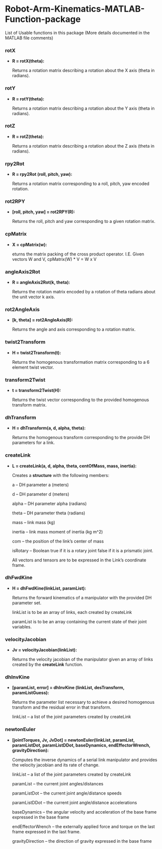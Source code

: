 # Robot-Arm-Kinematics-MATLAB-Function-package
List of Usable functions in this package (More details documented in the MATLAB file comments)

### rotX 
- **R = rotX(theta):** 

  Returns a rotation matrix describing a rotation about the X axis (theta in radians).

### rotY 
- **R = rotY(theta):** 

  Returns a rotation matrix describing a rotation about the Y axis (theta in radians).

### rotZ 
- **R = rotZ(theta):** 

  Returns a rotation matrix describing a rotation about the Z axis (theta in radians).

### rpy2Rot
- **R = rpy2Rot (roll, pitch, yaw):**

  Returns a rotation matrix corresponding to a roll, pitch, yaw encoded rotation.

### rot2RPY
- **[roll, pitch, yaw] = rot2RPY(R):**

  Returns the roll, pitch and yaw corresponding to a given rotation matrix.

### cpMatrix
- **X = cpMatrix(w):**

  eturns the matrix packing of the cross product operator. I.E. Given vectors W and V, cpMatrix(W) * V = W x V

### angleAxis2Rot
- **R = angleAxis2Rot(k, theta):**

  Returns the rotation matrix encoded by a rotation of theta radians about the unit vector k axis.

### rot2AngleAxis
- **[k, theta] = rot2AngleAxis(R):**

  Returns the angle and axis corresponding to a rotation matrix.

### twist2Transform
- **H = twist2Transform(t):**

  Returns the homogenous transformation matrix corresponding to a 6 element twist vector.

### transform2Twist
- **t = transform2Twist(H):**

  Returns the twist vector corresponding to the provided homogenous transform matrix.

### dhTransform
- **H = dhTransform(a, d, alpha, theta):**

  Returns the homogenous transform corresponding to the provide DH parameters for a link.

### createLink
- **L = createLink(a, d, alpha, theta, centOfMass, mass, inertia):**

  Creates a **structure** with the following members:

  a – DH parameter a (meters)

  d – DH parameter d (meters)

  alpha – DH parameter alpha (radians)

  theta – DH parameter theta (radians)

  mass – link mass (kg)

  inertia – link mass moment of inertia (kg m^2)

  com – the position of the link’s center of mass

  isRotary – Boolean true if it is a rotary joint false if it is a prismatic joint.

  All vectors and tensors are to be expressed in the Link’s coordinate frame.

### dhFwdKine
- **H = dhFwdKine(linkList, paramList):**

  Returns the forward kinematics of a manipulator with the provided DH parameter set.

  linkList is to be an array of links, each created by createLink

  paramList is to be an array containing the current state of their joint variables.

### velocityJacobian
- **Jv = velocityJacobian(linkList):**

  Returns the velocity jacobian of the manipulator given an array of links created by the **createLink** function.
  
### dhInvKine
- **[paramList, error] = dhInvKine (linkList, desTransform, paramListGuess):**

  Returns the parameter list necessary to achieve a desired homogenous transform and the residual error in that transform.
  
  linkList – a list of the joint parameters created by createLink
  
### newtonEuler
- **[jointTorques, Jv, JvDot] = newtonEuler(linkList, paramList, paramListDot, paramListDDot, baseDynamics, endEffectorWrench, gravityDirection):**

  Computes the inverse dynamics of a serial link manipulator and provides the velocity jacobian and its rate of change.
  
  linkList – a list of the joint parameters created by createLink
  
  paramList – the current joint angles/distances

  paramListDot – the current joint angle/distance speeds

  paramListDDot – the current joint angle/distance accelerations
  
  baseDynamics – the angular velocity and acceleration of the base frame expressed in the base frame
  
  endEffectorWrench – the externally applied force and torque on the last frame expressed in the last frame.
  
  gravityDirection – the direction of gravity expressed in the base frame

